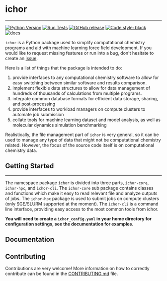 # ichor
---

[![Python Version](https://img.shields.io/badge/python-3.8+-blue.svg)](https://www.python.org/downloads/)
[![Run Tests](https://github.com/popelier-group/ICHOR/actions/workflows/run_tests.yml/badge.svg)](https://github.com/popelier-group/ICHOR/actions/workflows/run_tests.yml)
[![GitHub release](https://img.shields.io/badge/release-v4.0.1-blue)](https://github.com/popelier-group/ICHOR/releases/)
[![Code style: black](https://img.shields.io/badge/code%20style-black-000000.svg)](https://github.com/psf/black)
[![docs](https://img.shields.io/website-up-down-green-red/http/shields.io.svg)](https://studious-adventure-rr4kzlv.pages.github.io/)

`ichor` is a Python package used to simplify computational chemistry programs and aid with machine learning force field development. If you would like to request missing features or run into a bug, don't hesitate to create an [issue](https://github.com/popelier-group/ICHOR/issues).

Here is a list of things that the package is intended to do:

1. provide interfaces to any computational chemistry software to allow for easy switching between similar software and results comparison.
2. implement flexible data structures to allow for data management of hundreds of thousands of calculations from multiple programs.
3. integrate common database formats for efficient data storage, sharing, and post-processing
4. provide interfaces to workload managers on compute clusters to automate job submission
5. collate tools for machine learning dataset and model analysis, as well as molecular dynamics simulation benchmarking

Realistically, the file management part of `ichor` is very general, so it can be used to manage any type of data that might not be computational chemistry related. However, the focus of the source code itself is on computational chemistry data.

## Getting Started
---
The namespace package `ichor` is divided into three parts, `ichor-core`, `ichor-hpc`, and `ichor-cli`. The `ichor-core` sub package contains classes and functions which make it easy to read relevant file and analyze outputs of jobs. The `ichor-hpc` package is used to submit jobs on compute clusters (only SGE/SLURM supported at the moment). The `ichor-cli` is a command line interface, providing easy access to the most common tools from ichor.

**You will need to create a `ichor_config.yaml` in your home directory for configuration settings, see the documentation for examples.**

## Documentation

## Contributing

Contributions are very welcome! More information on how to correctly contribute can be found in the [CONTRIBUTING.md](CONTRIBUTING.md) file.
